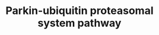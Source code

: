 ---
annotations:
- type: Pathway Ontology
  value: ubiquitin/proteasome degradation pathway
authors:
- Mkutmon
- Eweitz
description: This pathway describes the Parkin-Ubiquitin proteasome degradation system.
last-edited: 2021-05-21
organisms:
- Bos taurus
redirect_from:
- /index.php/Pathway:WP3199
- /instance/WP3199
schema-jsonld:
- '@context': https://schema.org/
  '@id': https://wikipathways.github.io/pathways/WP3199.html
  '@type': Dataset
  creator:
    '@type': Organization
    name: WikiPathways
  description: This pathway describes the Parkin-Ubiquitin proteasome degradation
    system.
  keywords:
  - HSPA4
  - HSPA14
  - SIAH1
  - GRP78
  - STUB1
  - TUBB2B
  - UBE2J1
  - TUBA1A
  - UBE2L6
  - PSMD11
  - FBXW7
  - SNCA
  - TUBA1C
  - TUBB3
  - PSMD10
  - HSPA2
  - PSMD4
  - TUBA4A
  - TUBAL3
  - PSMD5
  - SNCAIP
  - TUBA3E
  - PARK2
  - RNF19A
  - PSMD7
  - HSPA1A
  - PSMD14
  - TUBB8
  - CASP8
  - Proteasomal Degradation
  - PSMD12
  - PSMD2
  - TUBB4Q
  - HSPA1L
  - TUBA8
  - Caspase-1
  - PSMD3
  - TUBB4A
  - GPR37
  - TUBA4B
  - TUBB1
  - TUBB4B
  - PSMC5
  - UBE2J2
  - SEPT5
  - PSMC3
  - HSPA9
  - PSMD1
  - HSPA8
  - CCNE1
  - TUBB6
  - HSPA6
  - PSMD8
  - TUBA3D
  - SIAH2
  - UBE2G2
  - PSMD9
  - HSPA1B
  - UBA1
  - UBE2G1
  - PSMC2
  - TUBA1B
  - HSPA7
  - PSMD13
  - PSMC4
  - UBE2L3
  - TUBB5
  - PSMC6
  - PSMD6
  - TUBA3C
  - CASK
  - CUL1
  - PSMC1
  license: CC0
  name: Parkin-ubiquitin proteasomal system pathway
seo: CreativeWork
title: Parkin-ubiquitin proteasomal system pathway
wpid: WP3199
---